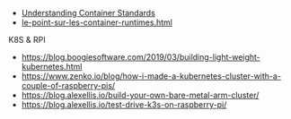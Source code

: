 * [Understanding Container Standards
](https://youtu.be/rlj0UZlvGp0)
* [le-point-sur-les-container-runtimes.html](https://blog.alterway.fr/le-point-sur-les-container-runtimes.html)


K8S & RPI

* https://blog.boogiesoftware.com/2019/03/building-light-weight-kubernetes.html
* https://www.zenko.io/blog/how-i-made-a-kubernetes-cluster-with-a-couple-of-raspberry-pis/
* https://blog.alexellis.io/build-your-own-bare-metal-arm-cluster/
* https://blog.alexellis.io/test-drive-k3s-on-raspberry-pi/
